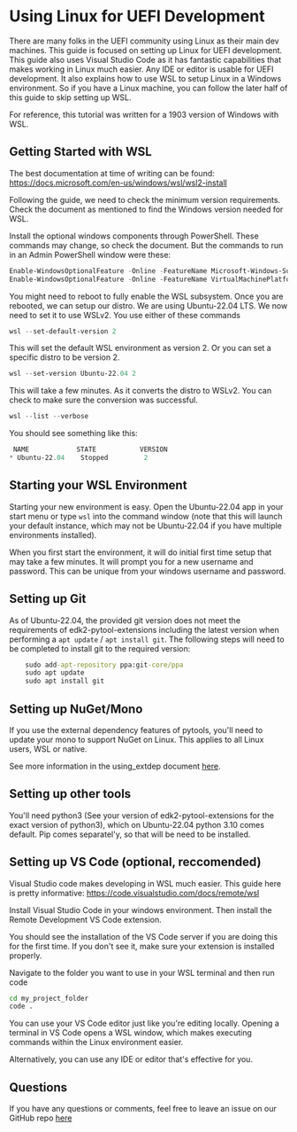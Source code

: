 # Using Linux for UEFI Development

There are many folks in the UEFI community using Linux as their main dev machines.
This guide is focused on setting up Linux for UEFI development.
This guide also uses Visual Studio Code as it has fantastic capabilities that makes working in Linux much easier.
Any IDE or editor is usable for UEFI development.
It also explains how to use WSL to setup Linux in a Windows environment.
So if you have a Linux machine, you can follow the later half of this guide to skip setting up WSL.

For reference, this tutorial was written for a 1903 version of Windows with WSL.

## Getting Started with WSL

The best documentation at time of writing can be found: <https://docs.microsoft.com/en-us/windows/wsl/wsl2-install>

Following the guide, we need to check the minimum version requirements.
Check the document as mentioned to find the Windows version needed for WSL.

Install the optional windows components through PowerShell.
These commands may change, so check the document.
But the commands to run in an Admin PowerShell window were these:

``` powershell
Enable-WindowsOptionalFeature -Online -FeatureName Microsoft-Windows-Subsystem-Linux
Enable-WindowsOptionalFeature -Online -FeatureName VirtualMachinePlatform
```

You might need to reboot to fully enable the WSL subsystem.
Once you are rebooted, we can setup our distro.
We are using Ubuntu-22.04 LTS.
We now need to set it to use WSLv2.
You use either of these commands

``` powershell
wsl --set-default-version 2
```

This will set the default WSL environment as version 2.
Or you can set a specific distro to be version 2.

``` powershell
wsl --set-version Ubuntu-22.04 2
```

This will take a few minutes. As it converts the distro to WSLv2.
You can check to make sure the conversion was successful.

``` powershell
wsl --list --verbose
```

You should see something like this:

``` powershell
 NAME            STATE           VERSION
* Ubuntu-22.04    Stopped         2
```

## Starting your WSL Environment

Starting your new environment is easy.
Open the Ubuntu-22.04 app in your start menu or type `wsl` into the command window (note that this will launch your
default instance, which may not be Ubuntu-22.04 if you have multiple environments installed).

When you first start the environment, it will do initial first time setup that may take a few minutes.
It will prompt you for a new username and password.
This can be unique from your windows username and password.

## Setting up Git

As of Ubuntu-22.04, the provided git version does not meet the requirements of edk2-pytool-extensions including the latest 
version when performing a `apt update` / `apt install git`. The following steps will need to be completed to install git 
to the required version:

```cmd
    sudo add-apt-repository ppa:git-core/ppa
    sudo apt update
    sudo apt install git
```

## Setting up NuGet/Mono

If you use the external dependency features of pytools, you'll need to update your mono to support NuGet on Linux.
This applies to all Linux users, WSL or native.

See more information in the using_extdep document [here](https://github.com/tianocore/edk2-pytool-extensions/blob/master/docs/usability/using_extdep.md).

## Setting up other tools

You'll need python3 (See your version of edk2-pytool-extensions for the exact version of python3),
which on Ubuntu-22.04 python 3.10 comes default. Pip comes separatel'y, so that will be need to be
installed.

## Setting up VS Code (optional, reccomended)

Visual Studio code makes developing in WSL much easier.
This guide here is pretty informative: <https://code.visualstudio.com/docs/remote/wsl>

Install Visual Studio Code in your windows environment.
Then install the Remote Development VS Code extension.

You should see the installation of the VS Code server if you are doing this for the first time.
If you don't see it, make sure your extension is installed properly.

Navigate to the folder you want to use in your WSL terminal and then run code

```bash
cd my_project_folder
code .
```

You can use your VS Code editor just like you're editing locally.
Opening a terminal in VS Code opens a WSL window, which makes executing commands within the Linux environment easier.

Alternatively, you can use any IDE or editor that's effective for you.

## Questions

If you have any questions or comments, feel free to leave an issue on our GitHub repo [here](https://github.com/tianocore/edk2-pytool-extensions/issues)
